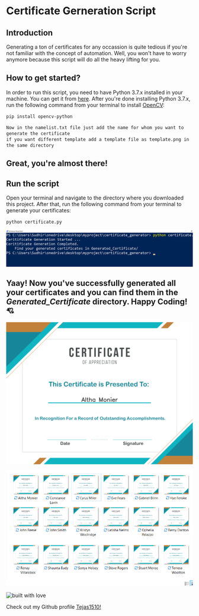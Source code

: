 # Certificate Gerneration Script

## Introduction

Generating a ton of certificates for any occassion is quite tedious if you're not familiar with the concept of automation. Well, you won't have to worry anymore because this script will do all the heavy lifting for you.


## How to get started?

In order to run this script, you need to have Python 3.7.x installed in your machine. You can get it from [here](https://www.python.org/downloads/). After you're done installing Python 3.7.x, run the following command from your terminal to install [OpenCV](https://pypi.org/project/opencv-python/):

```
pip install opencv-python
```
```
Now in the namelist.txt file just add the name for whom you want to generate the certificate
if you want different template add a template file as template.png in the same directory
```

## Great, you're almost there!


## Run the script

Open your terminal and navigate to the directory where you downloaded this project. After that, run the following command from your terminal to generate your certificates:

```
python certificate.py
```

![endpoint](https://raw.githubusercontent.com/Tejas1510/Hacking-Scripts/main/Python/Certificate_Generator/images/input1.png)


## Yaay! Now you've successfully generated all your certificates and you can find them in the *Generated_Certificate* directory. Happy Coding! 💘


![endpoint](https://raw.githubusercontent.com/Tejas1510/Hacking-Scripts/main/Python/Certificate_Generator/images/image1.png)

![endpoint](https://raw.githubusercontent.com/Tejas1510/Hacking-Scripts/main/Python/Certificate_Generator/images/image2.png)


![built with love](https://forthebadge.com/images/badges/built-with-love.svg)

Check out my Github profile [Tejas1510!](https://github.com/Tejas1510)
